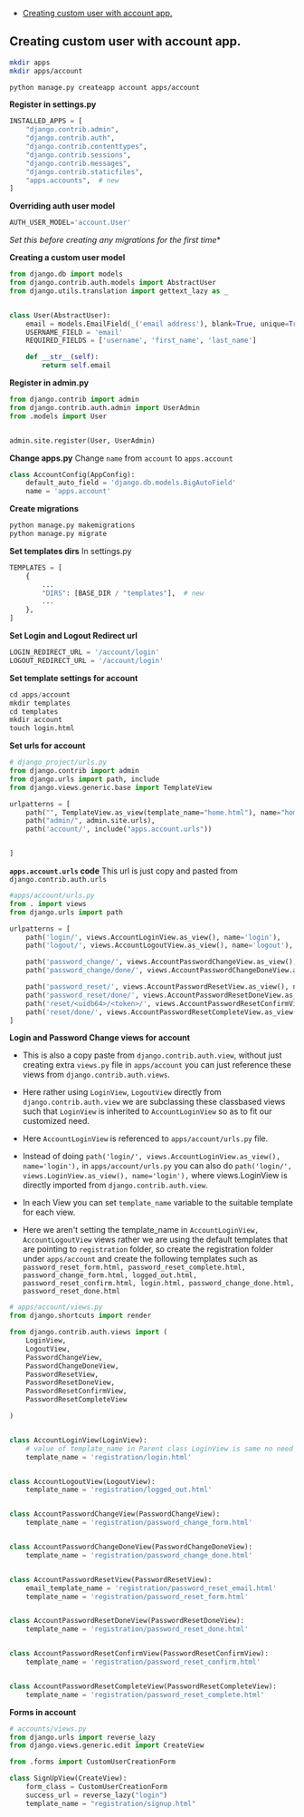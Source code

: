 - [Creating custom user with account app.](#creating-custom-user-with-account-app)

## Creating custom user with account app. 

```bash 
mkdir apps 
mkdir apps/account 

python manage.py createapp account apps/account
```

**Register in settings.py**
```python 
INSTALLED_APPS = [
    "django.contrib.admin",
    "django.contrib.auth",
    "django.contrib.contenttypes",
    "django.contrib.sessions",
    "django.contrib.messages",
    "django.contrib.staticfiles",
    "apps.accounts",  # new
]
```

**Overriding auth user model**
```python
AUTH_USER_MODEL='account.User'
```

*Set this before creating any migrations for the first time** 

**Creating a custom user model**
```python 
from django.db import models
from django.contrib.auth.models import AbstractUser
from django.utils.translation import gettext_lazy as _


class User(AbstractUser):
    email = models.EmailField(_('email address'), blank=True, unique=True)
    USERNAME_FIELD = 'email'
    REQUIRED_FIELDS = ['username', 'first_name', 'last_name']

    def __str__(self):
        return self.email

```

**Register in admin.py**
```python
from django.contrib import admin
from django.contrib.auth.admin import UserAdmin 
from .models import User


admin.site.register(User, UserAdmin)
```

**Change apps.py** 
Change `name` from `account` to `apps.account`
```python
class AccountConfig(AppConfig):
    default_auto_field = 'django.db.models.BigAutoField'
    name = 'apps.account'

```

**Create migrations**
```python 
python manage.py makemigrations 
python manage.py migrate
```

**Set templates dirs**
In settings.py 
```python
TEMPLATES = [
    {
        ...
        "DIRS": [BASE_DIR / "templates"],  # new
        ...
    },
]
```

**Set Login and Logout Redirect url**
```python 
LOGIN_REDIRECT_URL = '/account/login'
LOGOUT_REDIRECT_URL = '/account/login'
```

**Set template settings for account**
```python 
cd apps/account
mkdir templates
cd templates
mkdir account
touch login.html
```

**Set urls for account**
```python 
# django_project/urls.py
from django.contrib import admin 
from django.urls import path, include
from django.views.generic.base import TemplateView

urlpatterns = [
    path("", TemplateView.as_view(template_name="home.html"), name="home"),
    path("admin/", admin.site.urls),
    path('account/', include("apps.account.urls"))


]
```

**`apps.account.urls` code**
This url is just copy and pasted from `django.contrib.auth.urls`

```python 
#apps/account/urls.py
from . import views
from django.urls import path

urlpatterns = [
    path('login/', views.AccountLoginView.as_view(), name='login'),
    path('logout/', views.AccountLogoutView.as_view(), name='logout'),

    path('password_change/', views.AccountPasswordChangeView.as_view(), name='password_change'),
    path('password_change/done/', views.AccountPasswordChangeDoneView.as_view(), name='password_change_done'),

    path('password_reset/', views.AccountPasswordResetView.as_view(), name='password_reset'),
    path('password_reset/done/', views.AccountPasswordResetDoneView.as_view(), name='password_reset_done'),
    path('reset/<uidb64>/<token>/', views.AccountPasswordResetConfirmView.as_view(), name='password_reset_confirm'),
    path('reset/done/', views.AccountPasswordResetCompleteView.as_view(), name='password_reset_complete'),
]

```

**Login and Password Change views for account**
- This is also a copy paste from `django.contrib.auth.view`, without just creating extra `views.py` file in `apps/account` you can just reference these views from `django.contrib.auth.views`. 

- Here rather using `LoginView`, `LogoutView` directly from `django.contrib.auth.view` we are subclassing these classbased views such that `LoginView` is inherited to `AccountLoginView` so as to fit our customized need. 
- Here `AccountLoginView` is referenced to `apps/account/urls.py` file. 
- Instead of doing `path('login/', views.AccountLoginView.as_view(), name='login'),` in `apps/account/urls.py` you can also do `path('login/', views.LoginView.as_view(), name='login'),` where views.LoginView is directly imported from `django.contrib.auth.view`. 
- In each View you can set `template_name` variable to the suitable template  for each view. 
- Here we aren't setting the template_name in `AccountLoginView, AccountLogoutView` views rather we are using the default templates that are pointing to `registration` folder, so create the registration folder under `apps/account` and create the following templates
such as ` password_reset_form.html, password_reset_complete.html, password_change_form.html, logged_out.html, password_reset_confirm.html, login.html, password_change_done.html, password_reset_done.html`

```python
# apps/account/views.py 
from django.shortcuts import render

from django.contrib.auth.views import (
    LoginView,
    LogoutView,
    PasswordChangeView,
    PasswordChangeDoneView,
    PasswordResetView,
    PasswordResetDoneView,
    PasswordResetConfirmView,
    PasswordResetCompleteView

)


class AccountLoginView(LoginView):
    # value of template_name in Parent class LoginView is same no need to specify 
    template_name = 'registration/login.html'  


class AccountLogoutView(LogoutView):
    template_name = 'registration/logged_out.html'


class AccountPasswordChangeView(PasswordChangeView):
    template_name = 'registration/password_change_form.html'


class AccountPasswordChangeDoneView(PasswordChangeDoneView):
    template_name = 'registration/password_change_done.html'


class AccountPasswordResetView(PasswordResetView):
    email_template_name = 'registration/password_reset_email.html'
    template_name = 'registration/password_reset_form.html'


class AccountPasswordResetDoneView(PasswordResetDoneView):
    template_name = 'registration/password_reset_done.html'


class AccountPasswordResetConfirmView(PasswordResetConfirmView):
    template_name = 'registration/password_reset_confirm.html'


class AccountPasswordResetCompleteView(PasswordResetCompleteView):
    template_name = 'registration/password_reset_complete.html'


```

**Forms in account**
```python 
# accounts/views.py
from django.urls import reverse_lazy
from django.views.generic.edit import CreateView

from .forms import CustomUserCreationForm

class SignUpView(CreateView):
    form_class = CustomUserCreationForm
    success_url = reverse_lazy("login")
    template_name = "registration/signup.html"
```